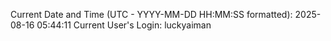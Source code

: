 Current Date and Time (UTC - YYYY-MM-DD HH:MM:SS formatted): 2025-08-16 05:44:11
Current User's Login: luckyaiman

